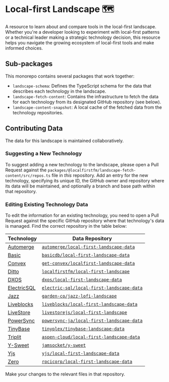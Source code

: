 # Local-first Landscape 🗺️

A resource to learn about and compare tools in the local-first landscape. Whether you're a developer looking to experiment with local-first patterns or a technical leader making a strategic technology decision, this resource helps you navigate the growing ecosystem of local-first tools and make informed choices.

## Sub-packages

This monorepo contains several packages that work together:

-   `landscape-schema`: Defines the TypeScript schema for the data that describes each technology in the landscape.
-   `landscape-fetch-content`: Contains the infrastructure to fetch the data for each technology from its designated GitHub repository (see below).
-   `landscape-content-snapshot`: A local cache of the fetched data from the technology repositories.

## Contributing Data

The data for this landscape is maintained collaboratively.

### Suggesting a New Technology

To suggest adding a new technology to the landscape, please open a Pull Request against the `packages/@localfirstfm/landscape-fetch-content/src/repos.ts` file in *this* repository. Add an entry for the new technology, specifying its unique ID, the GitHub owner and repository where its data will be maintained, and optionally a branch and base path within that repository.

### Editing Existing Technology Data

To edit the information for an existing technology, you need to open a Pull Request against the specific GitHub repository where that technology's data is managed. Find the correct repository in the table below:

| Technology                                                                              | Data Repository                                                                 |
| --------------------------------------------------------------------------------------- | ------------------------------------------------------------------------------- |
| [Automerge](placeholder-homepage-automerge)                                             | [`automerge/local-first-landscape-data`](https://github.com/automerge/local-first-landscape-data)         |
| [Basic](placeholder-homepage-basic)                                                     | [`basicdb/local-first-landscape-data`](https://github.com/basicdb/local-first-landscape-data)           |
| [Convex](placeholder-homepage-convex)                                                   | [`get-convex/localfirst-landscape-data`](https://github.com/get-convex/localfirst-landscape-data)     |
| [Ditto](placeholder-homepage-ditto)                                                     | [`localfirstfm/local-first-landscape`](https://github.com/localfirstfm/local-first-landscape)         |
| [DXOS](placeholder-homepage-dxos)                                                       | [`dxos/local-first-landscape-data`](https://github.com/dxos/local-first-landscape-data)               |
| [ElectricSQL](placeholder-homepage-electricsql)                                         | [`electric-sql/local-first-landscape-data`](https://github.com/electric-sql/local-first-landscape-data) |
| [Jazz](placeholder-homepage-jazz)                                                       | [`garden-co/jazz-lofi-landscape`](https://github.com/garden-co/jazz-lofi-landscape)               |
| [Liveblocks](placeholder-homepage-liveblocks)                                           | [`liveblocks/local-first-landscape-data`](https://github.com/liveblocks/local-first-landscape-data)     |
| [LiveStore](placeholder-homepage-livestore)                                             | [`livestorejs/local-first-landscape`](https://github.com/livestorejs/local-first-landscape)           |
| [PowerSync](placeholder-homepage-powersync)                                             | [`powersync-ja/local-first-landscape-data`](https://github.com/powersync-ja/local-first-landscape-data) |
| [TinyBase](placeholder-homepage-tinybase)                                               | [`tinyplex/tinybase-landscape-data`](https://github.com/tinyplex/tinybase-landscape-data)           |
| [Triplit](placeholder-homepage-triplit)                                                 | [`aspen-cloud/local-first-landscape-data`](https://github.com/aspen-cloud/local-first-landscape-data) |
| [Y-Sweet](placeholder-homepage-y-sweet)                                                 | [`jamsocket/y-sweet`](https://github.com/jamsocket/y-sweet)                                           |
| [Yjs](placeholder-homepage-yjs)                                                         | [`yjs/local-first-landscape-data`](https://github.com/yjs/local-first-landscape-data)                     |
| [Zero](placeholder-homepage-zero)                                                       | [`rocicorp/local-first-landscape-data`](https://github.com/rocicorp/local-first-landscape-data)         |

Make your changes to the relevant files in that repository.


